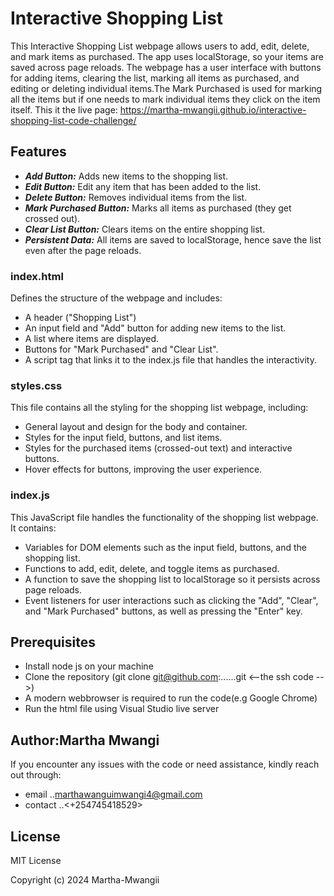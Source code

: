 # Interactive Shopping List
This Interactive Shopping List webpage allows users to add, edit, delete, and mark items as purchased. The app uses localStorage, so your items are saved across page reloads. The webpage has a user interface with buttons for adding items, clearing the list, marking all items as purchased, and editing or deleting individual items.The Mark Purchased is used for marking all the items but if one needs to mark individual items they click on the item itself.
This it the live page: <https://martha-mwangii.github.io/interactive-shopping-list-code-challenge/>

## Features
- ***Add Button:*** Adds new items to the shopping list.
- ***Edit Button:*** Edit any item that has been added to the list.
- ***Delete Button:*** Removes individual items from the list.
- ***Mark Purchased Button:*** Marks all items as purchased (they get crossed out).
- ***Clear List Button:*** Clears items on the entire shopping list.
- ***Persistent Data:*** All items are saved to localStorage, hence save the list even after the page reloads.

### index.html
Defines the structure of the webpage and includes:
+ A header ("Shopping List")
+ An input field and "Add" button for adding new items to the list.
+ A list where items are displayed.
+ Buttons for "Mark Purchased" and "Clear List".
+ A script tag that links it to the index.js file that handles the interactivity.

### styles.css
This file contains all the styling for the shopping list webpage, including:
+ General layout and design for the body and container.
+ Styles for the input field, buttons, and list items.
+ Styles for the purchased items (crossed-out text) and interactive buttons.
+ Hover effects for buttons, improving the user experience.

### index.js
This JavaScript file handles the functionality of the shopping list webpage. It contains:
+ Variables for DOM elements such as the input field, buttons, and the shopping list.
+ Functions to add, edit, delete, and toggle items as purchased.
+ A function to save the shopping list to localStorage so it persists across page reloads.
+ Event listeners for user interactions such as clicking the "Add", "Clear", and "Mark Purchased" buttons, as well as    pressing the "Enter" key.

## Prerequisites
- Install  node js  on your machine 
- Clone the repository (git clone git@github.com:......git <--the ssh code -->)
- A modern webbrowser is required to run the code(e.g Google Chrome)
- Run the html file using Visual Studio live server

## Author:Martha Mwangi
 If you encounter any issues with the code or need assistance, kindly reach out through:
- email ..<marthawanguimwangi4@gmail.com> 
- contact ..<+254745418529>

## License
 MIT License

 Copyright (c) 2024 Martha-Mwangii